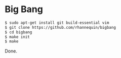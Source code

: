 # Big Bang

```bash
$ sudo apt-get install git build-essential vim
$ git clone https://github.com/rhannequin/bigbang
$ cd bigbang
$ make init
$ make
```

Done.
